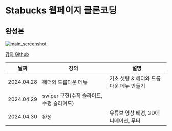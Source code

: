 # Stabucks 웹페이지 클론코딩

## 완성본
![main_screenshot](https://github.com/mingkyeongg/Starbucks_web/assets/122078277/53ca81f5-09df-4f30-82ee-f8dbd17e8613)

[강의 Github](https://github.com/ParkYoungWoong/starbucks-vanilla-app?tab=readme-ov-file)

|날짜|강의|설명|
|------|---|---|
|2024.04.28|헤더와 드롭다운 메뉴|기초 셋팅 & 헤더와 드롭다운 메뉴 만들기|
|2024.04.29|swiper 구현(수직 슬라이드, 수평 슬라이드)|
|2024.04.30|완성|유튜브 영상 배경, 3D애니메이션, 푸터|
